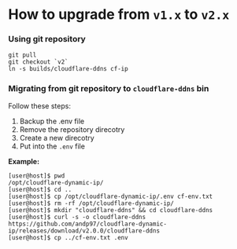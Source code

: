 # How to upgrade from `v1.x` to `v2.x`

### Using git repository 
 
```shell
git pull
git checkout `v2`
ln -s builds/cloudflare-ddns cf-ip
```

### Migrating from git repository to `cloudflare-ddns` bin
Follow these steps:
1. Backup the .env file
2. Remove the repository direcotry
3. Create a new direcotry 
4. Put into the `.env` file

**Example:**
```shell
[user@host]$ pwd
/opt/cloudflare-dynamic-ip/
[user@host]$ cd ..
[user@host]$ cp /opt/cloudflare-dynamic-ip/.env cf-env.txt
[user@host]$ rm -rf /opt/cloudflare-dynamic-ip/
[user@host]$ mkdir "cloudflare-ddns" && cd cloudflare-ddns
[user@host]$ curl -s -o cloudflare-ddns https://github.com/andp97/cloudflare-dynamic-ip/releases/download/v2.0.0/cloudflare-ddns
[user@host]$ cp ../cf-env.txt .env
```